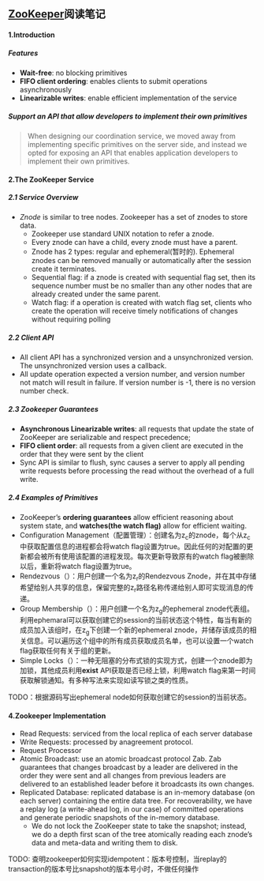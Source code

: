 ## [ZooKeeper](https://pdos.csail.mit.edu/6.824/papers/zookeeper.pdf)阅读笔记
#### 1.Introduction
##### Features
* **Wait-free**: no blocking primitives
* **FIFO client ordering**: enables clients to submit operations asynchronously
* **Linearizable writes**: enable efficient implementation of the service
##### Support an API that allow developers to implement their own primitives
> When designing our coordination service, we moved away from implementing specific primitives on the server side, and instead we opted for exposing an API that enables application developers to implement their own primitives.

#### 2.The ZooKeeper Service
##### 2.1 Service Overview
* *Znode* is similar to tree nodes. Zookeeper has a set of znodes to store data.
  - Zookeeper use standard UNIX notation to refer a znode.
  - Every znode can have a child, every znode must have a parent.
  - Znode has 2 types: regular and ephemeral(暂时的). Ephemeral znodes can be removed manually or automatically after the session create it terminates.
  - Sequential flag: if a znode is created with sequential flag set, then its sequence number must be no smaller than any other nodes that are already created under the same parent.
  - Watch flag: if a operation is created with watch flag set, clients who create the operation will receive timely notifications of changes without requiring polling
##### 2.2 Client API
* All client API has a synchronized version and a unsynchronized version. The unsynchronized version uses a callback.
* All update operation expected a version number, and version number not match will result in failure. If version number is -1, there is no version number check.
##### 2.3 Zookeeper Guarantees
* **Asynchronous Linearizable writes**: all requests that update the state of ZooKeeper are serializable and respect precedence;
* **FIFO client order**: all requests from a given client are executed in the order that they were sent by the client
* Sync API is similar to flush, sync causes a server to apply all pending write requests before processing the read without the overhead of a full write.
##### 2.4 Examples of Primitives
* ZooKeeper’s **ordering guarantees** allow efficient reasoning about system state, and **watches(the watch flag)** allow for efficient waiting.
* Configuration Management（配置管理）：创建名为z<sub>c</sub>的znode，每个从z<sub>c</sub>中获取配置信息的进程都会将watch flag设置为true。因此任何的对配置的更新都会被所有使用该配置的进程发现。每次更新导致原有的watch flag被删除以后，重新将watch flag设置为true。
* Rendezvous（）：用户创建一个名为z<sub>r</sub>的Rendezvous Znode，并在其中存储希望给别人共享的信息，保留完整的z<sub>r</sub>路径名称传递给别人即可实现消息的传递。
* Group Membership（）：用户创建一个名为z<sub>g</sub>的ephemeral znode代表组。利用ephemaral可以获取创建它的session的当前状态这个特性，每当有新的成员加入该组时，在z<sub>g</sub>下创建一个新的ephemeral znode，并储存该成员的相关信息。可以遍历这个组中的所有成员获取成员名单，也可以设置一个watch flag获取任何有关于组的更新。
* Simple Locks（）：一种无阻塞的分布式锁的实现方式，创建一个znode即为加锁，其他成员利用**exist** API获取是否已经上锁，利用watch flag来第一时间获取解锁通知。有多种写法来实现如读写锁之类的性质。

TODO：根据源码写出ephemeral node如何获取创建它的session的当前状态。

#### 4.Zookeeper Implementation
* Read Requests: serviced from the local replica of each server database
* Write Requests: processed by anagreement protocol.
* Request Processor
* Atomic Broadcast: use an atomic broadcast protocol Zab. Zab guarantees that changes broadcast by a leader are delivered in the order they were sent and all changes from previous leaders are delivered to an established leader before it broadcasts its own changes.
* Replicated Database: replicated database is an in-memory database (on each server) containing the entire data tree. For recoverability, we have a replay log (a write-ahead log, in our case) of committed operations and generate periodic snapshots of the in-memory database.
  - We do not lock the ZooKeeper state to take the snapshot; instead, we do a depth first scan of the tree atomically reading each znode’s data and meta-data and writing them to disk.

TODO: 查明zookeeper如何实现idempotent：版本号控制，当replay的transaction的版本号比snapshot的版本号小时，不做任何操作
